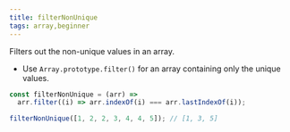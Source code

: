 ```yaml
---
title: filterNonUnique
tags: array,beginner
---
```


Filters out the non-unique values in an array.

- Use `Array.prototype.filter()` for an array containing only the unique values.

```js
const filterNonUnique = (arr) =>
  arr.filter((i) => arr.indexOf(i) === arr.lastIndexOf(i));
```

```js
filterNonUnique([1, 2, 2, 3, 4, 4, 5]); // [1, 3, 5]
```
